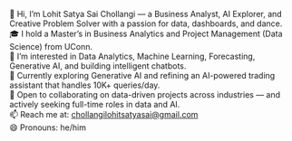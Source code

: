 👋 Hi, I’m Lohit Satya Sai Chollangi — a Business Analyst, AI Explorer, and Creative Problem Solver with a passion for data, dashboards, and dance.  
🎓 I hold a Master’s in Business Analytics and Project Management (Data Science) from UConn.  
👀 I’m interested in Data Analytics, Machine Learning, Forecasting, Generative AI, and building intelligent chatbots.  
🌱 Currently exploring Generative AI and refining an AI-powered trading assistant that handles 10K+ queries/day.  
💞️ Open to collaborating on data-driven projects across industries — and actively seeking full-time roles in data and AI.  
📫 Reach me at: chollangilohitsatyasai@gmail.com  
😄 Pronouns: he/him  
